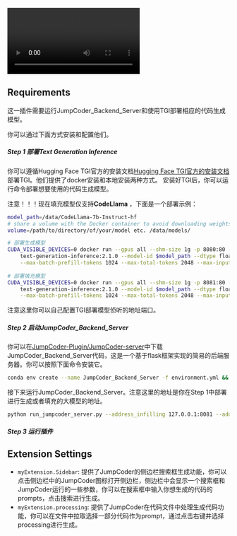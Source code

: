 <video src="./assets/sample.mp4"></video>

## Requirements

这一插件需要运行JumpCoder_Backend_Server和使用TGI部署相应的代码生成模型。

你可以通过下面方式安装和配置他们。

##### Step 1 部署Text Generation Inference

你可以遵循Hugging Face TGI官方的安装文档[Hugging Face TGI官方的安装文档](https://github.com/huggingface/text-generation-inference/blob/main/README.md)部署TGI。他们提供了docker安装和本地安装两种方式。
安装好TGI后，你可以运行命令部署想要使用的代码生成模型。

注意！！！现在填充模型仅支持**CodeLlama** ，下面是一个部署示例：

```bash
model_path=/data/CodeLlama-7b-Instruct-hf
# share a volume with the Docker container to avoid downloading weights every run
volume=/path/to/directory/of/your/model etc. /data/models/

# 部署生成模型
CUDA_VISIBLE_DEVICES=0 docker run --gpus all --shm-size 1g -p 8080:80 -v $volume:/data \
    text-generation-inference:2.1.0 --model-id $model_path --dtype float16 --num-shard 1 --max-batch-total-tokens 2048 \
    --max-batch-prefill-tokens 1024 --max-total-tokens 2048 --max-input-tokens 1024 --cuda-memory-fraction 0.4
    
# 部署填充模型
CUDA_VISIBLE_DEVICES=0 docker run --gpus all --shm-size 1g -p 8081:80 -v $volume:/data \
    text-generation-inference:2.1.0 --model-id $model_path --dtype float16 --num-shard 1 --max-batch-total-tokens 2048 \
    --max-batch-prefill-tokens 1024 --max-total-tokens 2048 --max-input-tokens 1024 --cuda-memory-fraction 0.4
```

注意这里你可以自己配置TGI部署模型侦听的地址端口。

##### Step 2 启动JumpCoder_Backend_Server

你可以在[JumpCoder-Plugin/JumpCoder-server](https://github.com/Avabowler/JumpCoder-Plugin/tree/main/JumpCoder-server)中下载JumpCoder_Backend_Server代码，这是一个基于flask框架实现的简易的后端服务器。你可以按照下面命令安装它。

```bash
conda env create --name JumpCoder_Backend_Server -f environment.yml && conda activate JumpCoder_Backend_Server
```

接下来运行JumpCoder_Backend_Server。注意这里的地址是你在Step 1中部署进行生成或者填充的大模型的地址。

```bash
python run_jumpcoder_server.py --address_infilling 127.0.0.1:8081 --address_generation 127.0.0.1:8080
```

##### Step 3 运行插件



## Extension Settings

* `myExtension.Sidebar`: 提供了JumpCoder的侧边栏搜索框生成功能，你可以点击侧边栏中的JumpCoder图标打开侧边栏，侧边栏中会显示一个搜索框和JumpCoder运行的一些参数，你可以在搜索框中输入你想生成的代码的prompts，点击搜索进行生成。
* `myExtension.processing`: 提供了JumpCoder在代码文件中处理生成代码功能，你可以在文件中拉取选择一部分代码作为prompt，通过点击右键并选择processing进行生成。
